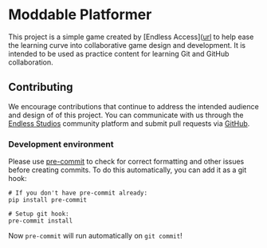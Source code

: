 # Moddable Platformer

This project is a simple game created by [Endless Access]([url](https://access.endlessstudios.com) to help ease the learning curve into collaborative game design and development. 
It is intended to be used as practice content for learning Git and GitHub collaboration.


## Contributing

We encourage contributions that continue to address the intended audience and
design of of this project. You can communicate with us through the
[Endless Studios](https://studio.endlessstudios.com/studio/games/Moddable-Platformer/)
community platform and submit pull requests via
[GitHub](https://github.com/endlessm/moddable-platformer).

### Development environment

Please use [pre-commit](https://pre-commit.com) to check for correct formatting
and other issues before creating commits. To do this automatically, you can add
it as a git hook:

```
# If you don't have pre-commit already:
pip install pre-commit

# Setup git hook:
pre-commit install
```

Now `pre-commit` will run automatically on `git commit`!
